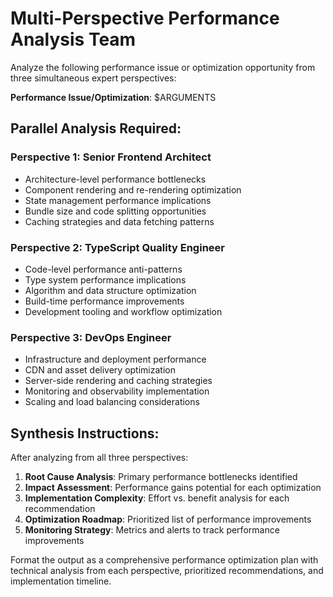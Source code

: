 # Multi-Perspective Performance Analysis Team

Analyze the following performance issue or optimization opportunity from three
simultaneous expert perspectives:

**Performance Issue/Optimization**: $ARGUMENTS

## Parallel Analysis Required:

### Perspective 1: Senior Frontend Architect

- Architecture-level performance bottlenecks
- Component rendering and re-rendering optimization
- State management performance implications
- Bundle size and code splitting opportunities
- Caching strategies and data fetching patterns

### Perspective 2: TypeScript Quality Engineer

- Code-level performance anti-patterns
- Type system performance implications
- Algorithm and data structure optimization
- Build-time performance improvements
- Development tooling and workflow optimization

### Perspective 3: DevOps Engineer

- Infrastructure and deployment performance
- CDN and asset delivery optimization
- Server-side rendering and caching strategies
- Monitoring and observability implementation
- Scaling and load balancing considerations

## Synthesis Instructions:

After analyzing from all three perspectives:

1. **Root Cause Analysis**: Primary performance bottlenecks identified
2. **Impact Assessment**: Performance gains potential for each optimization
3. **Implementation Complexity**: Effort vs. benefit analysis for each
   recommendation
4. **Optimization Roadmap**: Prioritized list of performance improvements
5. **Monitoring Strategy**: Metrics and alerts to track performance improvements

Format the output as a comprehensive performance optimization plan with
technical analysis from each perspective, prioritized recommendations, and
implementation timeline.
